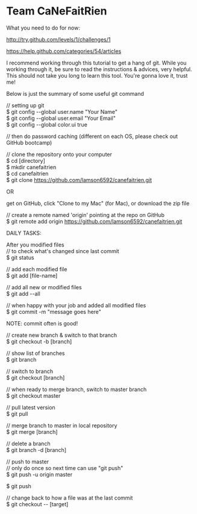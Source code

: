 Team CaNeFaitRien
======

What you need to do for now:

http://try.github.com/levels/1/challenges/1
  
https://help.github.com/categories/54/articles  

I recommend working through this tutorial to get a hang of git. While you working through it, be sure to read the instructions & advices, very helpful. This should not take you long to learn this tool. You're gonna love it, trust me!  

  
Below is just the summary of some useful git command  
  
  
// setting up git  
$ git config --global user.name "Your Name"  
$ git config --global user.email "Your Email"  
$ git config --global color.ui true  
  
// then do password caching (different on each OS, please check out GitHub bootcamp)  

    
// clone the repository onto your computer  
$ cd [directory]  
$ mkdir canefaitrien  
$ cd canefaitrien  
$ git clone https://github.com/lamson6592/canefaitrien.git  
  
OR  
  
get on GitHub, click "Clone to my Mac" (for Mac), or download the zip file
  
// create a remote named 'origin' pointing at the repo on GitHub  
$ git remote add origin https://github.com/lamson6592/canefaitrien.git    
  



DAILY TASKS:  
  
After you modified files  
// to check what's changed since last commit    
$ git status  
  
// add each modified file   
$ git add [file-name]  

// add all new or modified files  
$ git add --all  
  
// when happy with your job and added all modified files  
$ git commit -m "message goes here"  
  
NOTE: commit often is good!  
  
  
// create new branch & switch to that branch  
$ git checkout -b [branch]  
  
// show list of branches  
$ git branch  
  
// switch to branch  
$ git checkout [branch] 
  
  
// when ready to merge branch, switch to master branch  
$ git checkout master  
  
// pull latest version  
$ git pull  
  
// merge branch to master in local repository  
$ git merge [branch]  
  
// delete a branch  
$ git branch -d [branch]
 
// push to master  
// only do once so next time can use "git push"  
$ git push -u origin master  
   
$ git push  

// change back to how a file was at the last commit  
$ git checkout -- [target]
